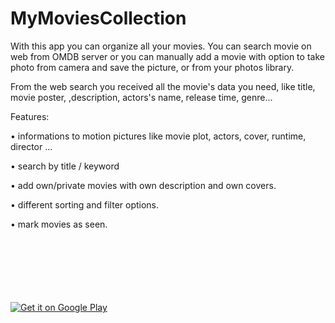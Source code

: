 # MyMoviesCollection

With this app you can organize all your movies.
You can search movie on web from OMDB server or you can manually add a movie with option to take photo from camera and save the picture, or from your photos library.

From the web search you received all the movie's data you need, like title, movie poster, ,description, actors's name, release time, genre...



Features:

• informations to motion pictures like movie plot, actors, cover, 
runtime, director ...

• search by title / keyword

• add own/private movies with own description and own covers.

• different sorting and filter options.

• mark movies as seen.


<br/><br/><br/><br/><br/><br/>
<a href='https://play.google.com/store/apps/details?id=com.mymoviescollection&pcampaignid=MKT-Other-global-all-co-prtnr-py-PartBadge-Mar2515-1'><img alt='Get it on Google Play' src='https://play.google.com/intl/en_us/badges/images/generic/en_badge_web_generic.png'/></a>
